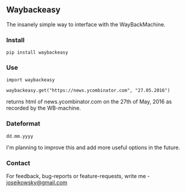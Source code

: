 ## Waybackeasy
The insanely simple way to interface with the WayBackMachine.

### Install
```pip install waybackeasy```

### Use
```import waybackeasy```

```waybackeasy.get("https://news.ycombinator.com", "27.05.2016")```

returns html of news.ycombinator.com on the 27th of May, 2016 as recorded by the WB-machine.

### Dateformat
```dd.mm.yyyy```

I'm planning to improve this and add more useful options in the future.

### Contact

For feedback, bug-reports or feature-requests, write me - joseikowsky@gmail.com
